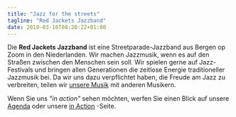 ```yaml
---
title: "Jazz for the streets"
tagline: "Red Jackets Jazzband"
date: 2019-03-16T08:20:22+01:00
---
```


Die **Red Jackets Jazzband** ist eine Streetparade-Jazzband aus Bergen op Zoom in den Niederlanden. Wir machen Jazzmusik, wenn es auf den Straßen zwischen den Menschen sein soll. Wir spielen gerne auf Jazz-Festivals und bringen allen Generationen die zeitlose Energie traditioneller Jazzmusik bei. Da wir uns dazu verpflichtet haben, die Freude am Jazz zu verbreiten, teilen wir [unsere Musik](/songs) mit anderen Musikern.

Wenn Sie uns *"in action"* sehen möchten, werfen Sie einen Blick auf unsere [Agenda](/agenda) oder unsere [in Action](/in-action) -Seite.